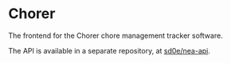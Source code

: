 # Chorer

The frontend for the Chorer chore management tracker software.

The API is available in a separate repository, at [sd0e/nea-api](/sd0e/nea-api).

